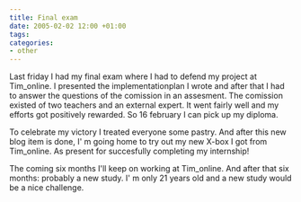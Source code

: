 ```yaml
---
title: Final exam
date: 2005-02-02 12:00 +01:00
tags:
categories:
- other
---
```


Last friday I had my final exam  where I had to defend my project at Tim_online. I presented the implementationplan I wrote and after that I had to answer the questions of the comission in an assesment. The comission existed of two teachers and an external expert. 
It went fairly well and my efforts got positively rewarded. So 16 february I can pick up my diploma. 

To celebrate my victory I treated everyone some pastry. And after this new blog item is done, I' m going home to try out my new X-box I got from Tim_online. As present for succesfully completing my internship!

The coming six months I'll keep on working at Tim_online. And after that six months: probably a new study. I' m only 21 years old and a new study would be a nice challenge.